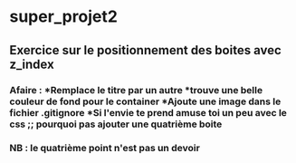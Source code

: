 # super_projet2
## Exercice sur le positionnement des boites avec z_index
### Afaire : *Remplace le titre par un autre *trouve une belle couleur de fond pour le container *Ajoute une image dans le fichier .gitignore *Si l'envie te prend amuse toi un peu avec le css ;; pourquoi pas ajouter une quatrième boite 
### NB : le quatrième point n'est pas un devoir 
